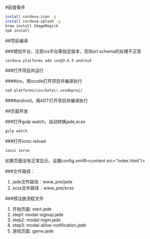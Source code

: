 #前提条件

```bash
install cordova-icon -g
install cordova-splash -g
brew install ImageMagick
npm install
```


##项目编译

###增加平台，注意ios平台需指定版本，否则url schema的处理不正常

```bash
cordova platforms add ios@3.6.3 android
```

###打开项目并运行

####ios，用xcode打开项目并编译执行

```bash
xed platforms/ios/GoYa\!.xcodeproj/
```

####android，用ADT打开项目并编译执行

##页面开发

###打开gulp watch，自动转换jade,scss
 
 ```bash
 gulp watch
 ```
 
###打开ionic reload

```bash
ionic serve
```

如果页面没有正常显示，设置config.xml中\<content src="index.html"/>

###文件路径：
 1. jade文件路径：www_pre/jade
 2. scss文件路径：www_pre/scss
 
###预注册流程文件
 1. 开始页面: start.jade
 2. step1: modal-signup.jade
 3. step2: modal-login.jade
 4. step3: modal-allow-notification.jade
 5. 游戏页面: game.jade

